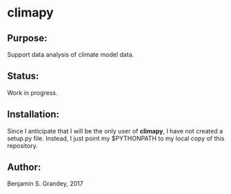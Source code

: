 # climapy

## Purpose:
Support data analysis of climate model data.

## Status:
Work in progress.

## Installation:
Since I anticipate that I will be the only user of **climapy**, I have not created a setup.py file. Instead, I just point my $PYTHONPATH to my local copy of this repository.

## Author:
Benjamin S. Grandey, 2017
